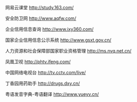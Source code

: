 网易云课堂
http://study.163.com/

安全防卫网
http://www.aqfw.com/

企业信用信息查询
http://www.ixy360.com/

国家企业信用信息公示系统
http://www.gsxt.gov.cn/

人力资源和社会保障部国家职业资格管理
http://ms.nvq.net.cn/

凤凰卫视
http://phtv.ifeng.com/

中国网络电视台
http://tv.cctv.com/live/

丁香园用药助手
http://drugs.dxy.cn/

粤语发音字典-粤语翻译
http://www.yueyv.cn/



